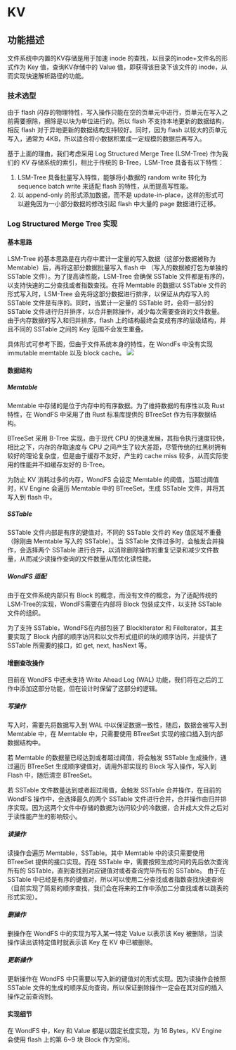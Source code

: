 # KV

## 功能描述

文件系统中内置的KV存储是用于加速 inode 的查找，以目录的inode+文件名的形式作为 Key 值，查询KV存储中的 Value 值，即获得该目录下该文件的 inode，从而实现快速解析路径的功能。

### 技术选型

由于 flash 闪存的物理特性，写入操作只能在空的页单元中进行，页单元在写入之前需要擦除，擦除是以块为单位进行的。所以 flash 不支持本地更新的数据结构，相反 flash 对于异地更新的数据结构支持较好。同时，因为 flash 以较大的页单元写入，通常为 4KB，所以适合将小数据积累成一定规模的数据后再写入。

基于上面的理由，我们考虑采用 Log Structured Merge Tree (LSM-Tree) 作为我们的 KV 存储系统的索引，相比于传统的 B-Tree，LSM-Tree 具备有以下特性：

1. LSM-Tree 具备批量写入特性，能够将小数据的 random write 转化为 sequence batch write 来适配 flash 的特性，从而提高写性能。
2. 以 append-only 的形式添加数据，而不是 update-in-place，这样的形式可以避免因为一小部分数据的修改引起 flash 中大量的 page 数据进行迁移。
   
### Log Structured Merge Tree 实现

#### 基本思路

LSM-Tree 的基本思路是在内存中累计一定量的写入数据（这部分数据被称为 Memtable）后，再将这部分数据批量写入 flash 中 （写入的数据被打包为单独的 SSTable 文件）。为了提高读性能，LSM-Tree 会确保 SSTable 文件都是有序的，以支持快速的二分查找或者指数查找。在将 Memtable 的数据以 SSTable 文件的形式写入时，LSM-Tree 会先将这部分数据进行排序，以保证从内存写入的 SSTable 文件是有序的。同时，当累计一定量的 SSTable 时，会将一部分的 SSTable 文件进行归并排序，以合并删除操作，减少每次需要查询的文件数量。由于内存数据的写入和归并排序，flash 上的结构最终会变成有序的层级结构，并且不同的 SSTable 之间的 Key 范围不会发生重叠。

具体形式可参考下图，但由于文件系统本身的特性，在 WondFs 中没有实现 immutable memtable 以及 block cache。
![](https://img-blog.csdnimg.cn/20210419113220640.png?x-oss-process%3Dimage%2Fwatermark%2Ctype_ZmFuZ3poZW5naGVpdGk%2Cshadow_10%2Ctext_aHR0cHM6Ly9ibG9nLmNzZG4ubmV0L3hpYW9kaWRhZGFkYQ%3D%3D%2Csize_16%2Ccolor_FFFFFF%2Ct_70)

#### 数据结构

##### Memtable

Memtable 中存储的是位于内存中的有序数据。为了维持数据的有序性以及 Rust 特性，在 WondFS 中采用了由 Rust 标准库提供的 BTreeSet 作为有序数据结构。 

BTreeSet 采用 B-Tree 实现，由于现代 CPU 的快速发展，其指令执行速度较快，相比之下，内存的存取速度与 CPU 之间产生了较大差距，尽管传统的红黑树拥有较好的理论复杂度，但是由于缓存不友好，产生的 cache miss 较多，从而实际使用的性能并不如缓存友好的 B-Tree。

为防止 KV 消耗过多的内存，WondFS 会设定 Memtable 的阈值，当超过阈值时，KV Engine 会遍历 Memtable 中的 BTreeSet，生成 SSTable 文件，并将其写入到 flash 中。

##### SSTable

SSTable 文件内部是有序的键值对，不同的 SSTable 文件的 Key 值区域不重叠（除刚由 Memtable 写入的 SSTable）。当 SSTable 文件过多时，会触发合并操作，会选择两个 SSTable 进行合并，以消除删除操作的重复记录和减少文件数量，从而减少读操作查询的文件数量从而优化读性能。

##### WondFS 适配

由于在文件系统内部只有 Block 的概念，而没有文件的概念，为了适配传统的LSM-Tree的实现，WondFS需要在内部将 Block 包装成文件，以支持 SSTable 文件的组织。

为了支持 SSTable，WondFS在内部包装了 BlockIterator 和 FileIterator，其主要实现了 Block 内部的顺序访问和以文件形式组织的块的顺序访问，并提供了 SSTable 所需要的接口，如 get, next, hasNext 等。

#### 增删查改操作

目前在 WondFS 中还未支持 Write Ahead Log (WAL) 功能，我们将在之后的工作中添加这部分功能，但在设计时保留了这部分的逻辑。

##### 写操作

写入时，需要先将数据写入到 WAL 中以保证数据一致性，随后，数据会被写入到 Memtable 中，在 Memtable 中，只需要使用 BTreeSet 实现的接口插入到内部数据结构中。

若 Memtable 的数据量已经达到或者超过阈值，将会触发 SSTable 生成操作，通过遍历 BTreeSet 生成顺序键值对，调用外部实现的 Block 写入操作，写入到 Flash 中，随后清空 BTreeSet。

若 SSTable 文件数量达到或者超过阈值，会触发 SSTable 合并操作，在目前的 WondFS 操作中，会选择最久的两个 SSTable 文件进行合并，合并操作由归并排序实现。因为这两个文件中存储的数据为访问较少的冷数据，合并成大文件之后对于读性能产生的影响较小。

##### 读操作

读操作会遍历 Memtable，SSTable。其中 Memtable 中的读只需要使用 BTreeSet 提供的接口实现。而在 SSTable 中，需要按照生成时间的先后依次查询所有的 SSTable，直到查找到对应键值对或者查询完毕所有的 SSTable。 由于在 SSTable 中已经是有序的键值对，所以可以使用二分查找或者指数查找快速查询（目前实现了简易的顺序查找，我们会在将来的工作中添加二分查找或者以跳表的形式实现）。

##### 删操作

删操作在 WondFS 中的实现为写入某一特定 Value 以表示该 Key 被删除，当读操作读出该特定值时就表示该 Key 在 KV 中已被删除。

##### 更新操作

更新操作在 WondFS 中只需要以写入新的键值对的形式实现。因为读操作会按照 SSTable 文件的生成的顺序反向查询，所以保证删除操作一定会在其对应的插入操作之前查询到。

#### 实现细节

在 WondFS 中，Key 和 Value 都是以固定长度实现，为 16 Bytes，KV Engine 会使用 flash 上的第 6~9 块 Block 作为空间。
